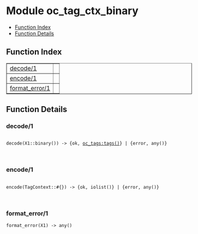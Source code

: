 

# Module oc_tag_ctx_binary #
* [Function Index](#index)
* [Function Details](#functions)

<a name="index"></a>

## Function Index ##


<table width="100%" border="1" cellspacing="0" cellpadding="2" summary="function index"><tr><td valign="top"><a href="#decode-1">decode/1</a></td><td></td></tr><tr><td valign="top"><a href="#encode-1">encode/1</a></td><td></td></tr><tr><td valign="top"><a href="#format_error-1">format_error/1</a></td><td></td></tr></table>


<a name="functions"></a>

## Function Details ##

<a name="decode-1"></a>

### decode/1 ###

<pre><code>
decode(X1::binary()) -&gt; {ok, <a href="oc_tags.md#type-tags">oc_tags:tags()</a>} | {error, any()}
</code></pre>
<br />

<a name="encode-1"></a>

### encode/1 ###

<pre><code>
encode(TagContext::#{}) -&gt; {ok, iolist()} | {error, any()}
</code></pre>
<br />

<a name="format_error-1"></a>

### format_error/1 ###

`format_error(X1) -> any()`

